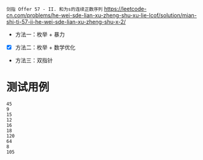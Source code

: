 
`剑指 Offer 57 - II. 和为s的连续正数序列` https://leetcode-cn.com/problems/he-wei-sde-lian-xu-zheng-shu-xu-lie-lcof/solution/mian-shi-ti-57-ii-he-wei-sde-lian-xu-zheng-shu-x-2/
- 方法一：枚举 + 暴力
- [x] 方法二：枚举 + 数学优化
- 方法三：双指针

# 测试用例

```
45
9
15
12
16
18
120
64
8
105
```
